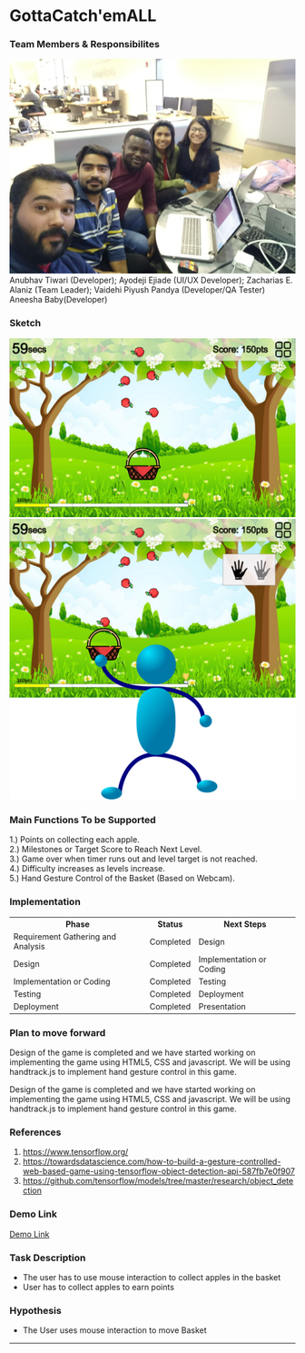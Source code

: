 # GottaCatch'emALL
### Team Members & Responsibilites
<img src = "group.13.jpg">
<caption>Anubhav Tiwari (Developer); Ayodeji Ejiade (UI/UX Developer); Zacharias E. Alaniz (Team Leader); Vaidehi Piyush Pandya (Developer/QA Tester) Aneesha Baby(Developer)</caption>


### Sketch
<img src = "p2.13.png">
<img src = "p2_2.13.png">


### Main Functions To be Supported
1.) Points on collecting each apple.<br>
2.) Milestones or Target Score to Reach Next Level.<br>
3.) Game over when timer runs out and level target is not reached.<br>
4.) Difficulty increases as levels increase.<br>
5.) Hand Gesture Control of the Basket (Based on Webcam).<br>

### Implementation
<table width="100%">
<tr>
<th>Phase</th><th>Status</th><th>Next Steps</th>
</tr>

<tr>
<td>Requirement Gathering and Analysis</td><td>Completed</td><td>Design</td>
</tr>

<tr>
<td>Design</td><td>Completed</td><td>Implementation or Coding</td>
</tr>


<tr>
<td>Implementation or Coding</td><td>Completed</td><td>Testing</td>
</tr>


<tr>
<td>Testing</td><td>Completed</td><td>Deployment</td>
</tr>

<tr>
<td>Deployment</td><td>Completed</td><td>Presentation</td>
</tr>


</table>


### Plan to move forward

Design of the game is completed and we have started working on implementing the game using HTML5, CSS and javascript. We will be using handtrack.js to implement hand gesture control in this game.

Design of the game is completed and we have started working on implementing the game using HTML5, CSS and javascript. We will be using handtrack.js to implement hand gesture control in this game.

### References
1. https://www.tensorflow.org/
2. https://towardsdatascience.com/how-to-build-a-gesture-controlled-web-based-game-using-tensorflow-object-detection-api-587fb7e0f907
3. https://github.com/tensorflow/models/tree/master/research/object_detection

### Demo Link
<a href = "https://man-on-thoughts.github.io/P2Group13/game13/">Demo Link</a>

### Task Description

- The user has to use mouse interaction to collect apples in the basket
- User has to collect apples to earn points 

### Hypothesis

- The User uses mouse interaction to move Basket






- - - -
